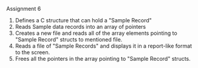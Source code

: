 Assignment 6
1. Defines a C structure that can hold a "Sample Record"
2. Reads Sample data records into an array of pointers
3. Creates a new file and reads all of the array elements pointing to "Sample Record" structs to mentioned file.
4. Reads a file of "Sample Records" and displays it in a report-like format to the screen.
5. Frees all the pointers in the array pointing to "Sample Record" structs. 
